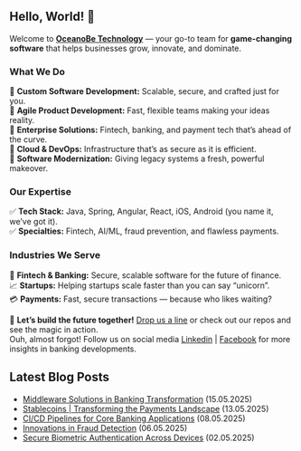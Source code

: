 ## Hello, World! :wave:

Welcome to **[OceanoBe Technology][1]** — your go-to team for **game-changing software** that helps businesses grow, innovate, and dominate.

### What We Do
🔹 **Custom Software Development:** Scalable, secure, and crafted just for you.\
🔹 **Agile Product Development:** Fast, flexible teams making your ideas reality.\
🔹 **Enterprise Solutions:** Fintech, banking, and payment tech that’s ahead of the curve.\
🔹 **Cloud & DevOps:** Infrastructure that’s as secure as it is efficient.\
🔹 **Software Modernization:** Giving legacy systems a fresh, powerful makeover.
 
### Our Expertise
✅ **Tech Stack:** Java, Spring, Angular, React, iOS, Android (you name it, we’ve got it).\
✅ **Specialties:** Fintech, AI/ML, fraud prevention, and flawless payments.
 
### Industries We Serve
🏦 **Fintech & Banking:** Secure, scalable software for the future of finance.\
📈 **Startups:** Helping startups scale faster than you can say “unicorn”.\
💳 **Payments:** Fast, secure transactions — because who likes waiting?
 
📩 **Let’s build the future together!** [Drop us a line][1] or check out our repos and see the magic in action.\
Ouh, almost forgot! Follow us on social media [Linkedin][2] | [Facebook][3] for more insights in banking developments.


[1]: https://oceanobe.com
[2]: https://www.linkedin.com/company/oceanobe-technology/
[3]: https://www.facebook.com/oceanobe/

## Latest Blog Posts
- [Middleware Solutions in Banking Transformation](https://oceanobe.com/news/middleware-solutions-in-banking-transformation/1540) (15.05.2025)
- [Stablecoins | Transforming the Payments Landscape](https://oceanobe.com/news/stablecoins-|-transforming-the-payments-landscape/1538) (13.05.2025)
- [CI/CD Pipelines for Core Banking Applications](https://oceanobe.com/news/ci-cd-pipelines-for-core-banking-applications/1536) (08.05.2025)
- [Innovations in Fraud Detection](https://oceanobe.com/news/innovations-in-fraud-detection/1534) (06.05.2025)
- [Secure Biometric Authentication Across Devices](https://oceanobe.com/news/secure-biometric-authentication-across-devices/1531) (02.05.2025)
